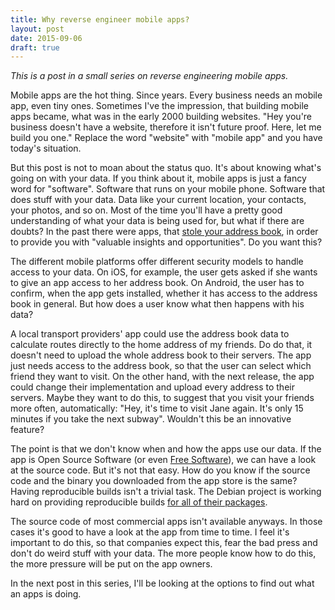 ```yaml
---
title: Why reverse engineer mobile apps?
layout: post
date: 2015-09-06
draft: true
---
```


*This is a post in a small series on reverse engineering mobile apps.*

Mobile apps are the hot thing. Since years. Every business needs an
mobile app, even tiny ones. Sometimes I've the impression, that
building mobile apps became, what was in the early 2000 building
websites. "Hey you're business doesn't have a website, therefore it
isn't future proof. Here, let me build you one." Replace the word
"website" with "mobile app" and you have today's situation.

But this post is not to moan about the status quo. It's about knowing
what's going on with your data. If you think about it, mobile apps is
just a fancy word for "software". Software that runs on your mobile
phone. Software that does stuff with your data. Data like your current
location, your contacts, your photos, and so on.  Most of the time
you'll have a pretty good understanding of what your data is being
used for, but what if there are doubts? In the past there were apps,
that
[stole your address book](https://venturebeat.com/2012/02/14/iphone-address-book/),
in order to provide you with "valuable insights and opportunities". Do
you want this?

The different mobile platforms offer different security models to
handle access to your data. On iOS, for example, the user gets asked
if she wants to give an app access to her address book. On Android,
the user has to confirm, when the app gets installed, whether it has
access to the address book in general. But how does a user know what
then happens with his data?

A local transport providers' app could use the address book data to
calculate routes directly to the home address of my friends. Do do
that, it doesn't need to upload the whole address book to their
servers. The app just needs access to the address book, so that the
user can select which friend they want to visit. On the other hand,
with the next release, the app could change their implementation and
upload every address to their servers. Maybe they want to do this, to
suggest that you visit your friends more often, automatically: "Hey,
it's time to visit Jane again. It's only 15 minutes if you take the
next subway". Wouldn't this be an innovative feature?

The point is that we don't know when and how the apps use our data. If
the app is Open Source Software (or even
[Free Software](https://en.wikipedia.org/wiki/Free_and_open-source_software)),
we can have a look at the source code. But it's not that easy. How do
you know if the source code and the binary you downloaded from the app
store is the same?  Having reproducible builds isn't a trivial
task. The Debian project is working hard on providing reproducible
builds
[for all of their packages](https://wiki.debian.org/ReproducibleBuilds).

The source code of most commercial apps isn't available anyways. In
those cases it's good to have a look at the app from time to time. I
feel it's important to do this, so that companies expect this, fear
the bad press and don't do weird stuff with your data. The more people
know how to do this, the more pressure will be put on the app owners.

In the next post in this series, I'll be looking at the options to
find out what an apps is doing.
